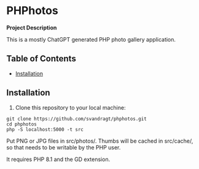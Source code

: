 # PHPhotos

**Project Description**

This is a mostly ChatGPT generated PHP photo gallery application.

## Table of Contents

- [Installation](#installation)

## Installation

1. Clone this repository to your local machine:
```shell
git clone https://github.com/svandragt/phphotos.git
cd phphotos
php -S localhost:5000 -t src   
```

Put PNG or JPG files in src/photos/. Thumbs will be cached in src/cache/, so that needs to be writable by the PHP user.

It requires PHP 8.1 and the GD extension.
